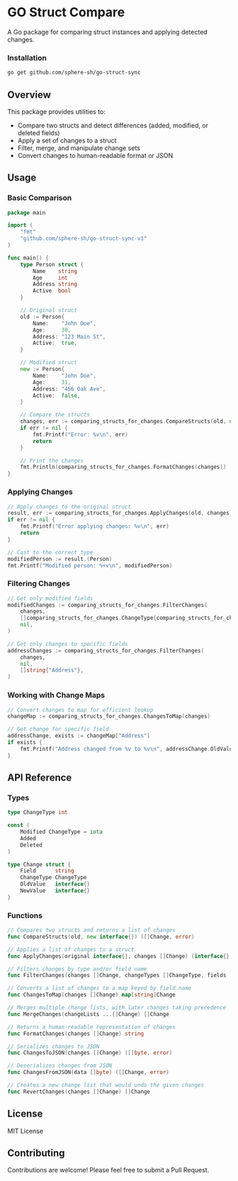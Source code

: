 # GO Struct Compare
A Go package for comparing struct instances and applying detected changes.


### Installation
```bash
go get github.com/sphere-sh/go-struct-sync
````

## Overview
This package provides utilities to:
- Compare two structs and detect differences (added, modified, or deleted fields)
- Apply a set of changes to a struct
- Filter, merge, and manipulate change sets
- Convert changes to human-readable format or JSON

## Usage

### Basic Comparison

```go
package main

import (
    "fmt"
    "github.com/sphere-sh/go-struct-sync-v1"
)

func main() {
    type Person struct {
        Name    string
        Age     int
        Address string
        Active  bool
    }

    // Original struct
    old := Person{
        Name:    "John Doe",
        Age:     30,
        Address: "123 Main St", 
        Active:  true,
    }

    // Modified struct
    new := Person{
        Name:    "John Doe",
        Age:     31,
        Address: "456 Oak Ave",
        Active:  false,
    }

    // Compare the structs
    changes, err := comparing_structs_for_changes.CompareStructs(old, new)
    if err != nil {
        fmt.Printf("Error: %v\n", err)
        return
    }

    // Print the changes
    fmt.Println(comparing_structs_for_changes.FormatChanges(changes))
}
```

### Applying Changes

```go
// Apply changes to the original struct
result, err := comparing_structs_for_changes.ApplyChanges(old, changes)
if err != nil {
    fmt.Printf("Error applying changes: %v\n", err)
    return
}

// Cast to the correct type
modifiedPerson := result.(Person)
fmt.Printf("Modified person: %+v\n", modifiedPerson)
```

### Filtering Changes

```go
// Get only modified fields
modifiedChanges := comparing_structs_for_changes.FilterChanges(
    changes, 
    []comparing_structs_for_changes.ChangeType{comparing_structs_for_changes.Modified}, 
    nil,
)

// Get only changes to specific fields
addressChanges := comparing_structs_for_changes.FilterChanges(
    changes, 
    nil, 
    []string{"Address"},
)
```

### Working with Change Maps

```go
// Convert changes to map for efficient lookup
changeMap := comparing_structs_for_changes.ChangesToMap(changes)

// Get change for specific field
addressChange, exists := changeMap["Address"]
if exists {
    fmt.Printf("Address changed from %v to %v\n", addressChange.OldValue, addressChange.NewValue)
}
```

## API Reference

### Types

```go
type ChangeType int

const (
    Modified ChangeType = iota
    Added
    Deleted
)

type Change struct {
    Field      string
    ChangeType ChangeType
    OldValue   interface{}
    NewValue   interface{}
}
```

### Functions

```go
// Compares two structs and returns a list of changes
func CompareStructs(old, new interface{}) ([]Change, error)

// Applies a list of changes to a struct
func ApplyChanges(original interface{}, changes []Change) (interface{}, error)

// Filters changes by type and/or field name
func FilterChanges(changes []Change, changeTypes []ChangeType, fields []string) []Change

// Converts a list of changes to a map keyed by field name
func ChangesToMap(changes []Change) map[string]Change

// Merges multiple change lists, with later changes taking precedence
func MergeChanges(changeLists ...[]Change) []Change

// Returns a human-readable representation of changes
func FormatChanges(changes []Change) string

// Serializes changes to JSON
func ChangesToJSON(changes []Change) ([]byte, error)

// Deserializes changes from JSON
func ChangesFromJSON(data []byte) ([]Change, error)

// Creates a new change list that would undo the given changes
func RevertChanges(changes []Change) []Change
```

## License
MIT License

## Contributing
Contributions are welcome! Please feel free to submit a Pull Request.
